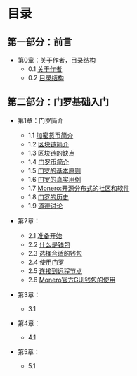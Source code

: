 # 目录

## 第一部分：前言

- 第0章：关于作者，目录结构
	- 0.1 [关于作者](00.1.md)
	- 0.2 [目录结构](00.2.md)

## 第二部分：门罗基础入门

- 第1章：门罗简介
	- 1.1 [加密货币简介](01.1.md)
	- 1.2 [区块链简介](01.2.md)
	- 1.3 [区块链的缺点](01.3.md)
	- 1.4 [门罗币简介](01.4.md)
	- 1.5 [门罗的基本原则](01.5.md)
	- 1.6 [门罗的真实用例](01.6.md)
	- 1.7 [Monero:开源分布式的社区和软件](01.7.md)
	- 1.8 [门罗的历史](01.8.md)
	- 1.9 [道德讨论](01.9.md)

- 第2章：
	- 2.1 [准备开始](02.1.md)
	- 2.2 [什么是钱包](02.2.md)
	- 2.3 [选择合适的钱包](02.3.md)
	- 2.4 [使用门罗](02.4.md)
	- 2.5 [连接到远程节点](02.5.md)
	- 2.6 [Monero官方GUI钱包的使用](02.6.md)

- 第3章：[](03.0.md)
	- 3.1 [](03.1.md)

- 第4章：
	- 4.1 [](04.1.md)

- 第5章：[](05.0.md)
	- 5.1 [](05.1.md)
